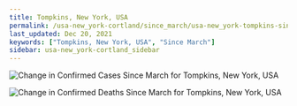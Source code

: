 ```yaml
---
title: Tompkins, New York, USA
permalink: /usa-new_york-cortland/since_march/usa-new_york-tompkins-since_march.html
last_updated: Dec 20, 2021
keywords: ["Tompkins, New York, USA", "Since March"]
sidebar: usa-new_york-cortland_sidebar
---
```


![Change in Confirmed Cases Since March for Tompkins, New York, USA](/covid_tracker/images/graphs/usa-new_york-tompkins-delta_confirmed-since_march_graph.png)

![Change in Confirmed Deaths Since March for Tompkins, New York, USA](/covid_tracker/images/graphs/usa-new_york-tompkins-delta_deaths-since_march_graph.png)
